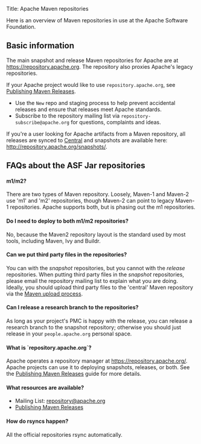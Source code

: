Title: Apache Maven repositories

Here is an overview of Maven repositories in use at the Apache Software Foundation.

<h2 id="basic">Basic information</h2>

The main snapshot and release Maven repositories for Apache are at <a href="https://repository.apache.org" target="_blank">https://repository.apache.org</a>. The repository also proxies Apache's legacy repositories.

If your Apache project would like to use `repository.apache.org`, see [Publishing Maven Releases](publishing-maven-artifacts.html).

  - Use the `New` repo and staging process to help prevent accidental releases and ensure that releases meet Apache standards.
  - Subscribe to the repository mailing list via `repository-subscribe@apache.org` for questions, complaints and ideas.

If you're a user looking for Apache artifacts from a Maven repository, all releases are synced to <a href="https://repo1.maven.org/maven2" target="_blank">Central</a> and snapshots are available here:
<a href="https://repository.apache.org/snapshots/" target="_blank">http://repository.apache.org/snapshots/</a>.

<h2 id="faq">FAQs about the ASF Jar repositories</h2>
  
<h4 id="m1m2">m1/m2?</h4>

There are two types of Maven repository. Loosely, Maven-1 and Maven-2 use 'm1' and 'm2' repositories, though Maven-2 can point to legacy Maven-1 repositories. Apache supports both, but is phasing out the m1 repositories.

<h4 id="deploytoboth">Do I need to deploy to both m1/m2 repositories?</h4>

No, because the Maven2 repository layout is the standard used by most tools, including Maven, Ivy and Buildr.

<h4 id="thirdparty">Can we put third party files in the repositories?</h4>

You can with the <em>snapshot</em> repositories, but you cannot with the <em>release</em> repositories. When putting third party files in the <em>snapshot</em> repositories, please email the repository mailing list to explain what you are doing. Ideally, you should upload third party files to the 'central' Maven repository via the <a href="https://maven.apache.org/guides/mini/guide-central-repository-upload.html" target="_blank">Maven upload process</a>.

<h4 id="revolutioncode">Can I release a research branch to the repositories?</h4>

As long as your project's PMC is happy with the release, you can release a research branch to the snapshot repository; otherwise you should just release in your `people.apache.org` personal space.

<h4 id="repodotapache">What is `repository.apache.org`?</h4>

Apache operates a repository manager at <a href="https://repository.apache.org/" target="_blank">https://repository.apache.org/</a>. Apache projects can use it to deploying snapshots, releases, or both. See the [Publishing Maven Releases](publishing-maven-artifacts.html) guide for more details.

<h4 id="resources">What resources are available?</h4>

  - Mailing List: <a href="mailto:repository@apache.org" target="_blank">repository@apache.org</a>
  - [Publishing Maven Releases](publishing-maven-artifacts.html)

<h4 id="rsyncs">How do rsyncs happen?</h4>

All the official repositories rsync automatically.
